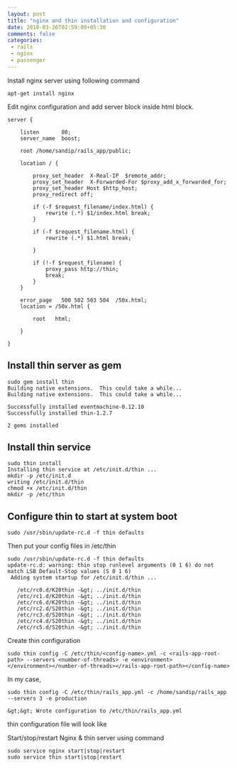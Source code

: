```yaml
---
layout: post
title: "nginx and thin installation and configuration"
date: 2010-03-26T02:59:00+05:30
comments: false
categories:
 - rails
 - nginx
 - passenger
---
```


Install nginx server using following command

```
apt-get install nginx
```

Edit nginx configuration and add server block inside html block.&nbsp;

```
server {

    listen       80;
    server_name  boost;

    root /home/sandip/rails_app/public;

    location / {

        proxy_set_header  X-Real-IP  $remote_addr;
        proxy_set_header  X-Forwarded-For $proxy_add_x_forwarded_for;
        proxy_set_header Host $http_host;
        proxy_redirect off;

        if (-f $request_filename/index.html) {
            rewrite (.*) $1/index.html break;
        }

        if (-f $request_filename.html) {
            rewrite (.*) $1.html break;

        }

        if (!-f $request_filename) {
            proxy_pass http://thin;
            break;
        }
    }

    error_page   500 502 503 504  /50x.html;
    location = /50x.html {

        root   html;

    }

}
```

## Install thin server as gem

```
sudo gem install thin
Building native extensions.  This could take a while...
Building native extensions.  This could take a while...

Successfully installed eventmachine-0.12.10
Successfully installed thin-1.2.7

2 gems installed
```

## Install thin service
```
sudo thin install
Installing thin service at /etc/init.d/thin ...
mkdir -p /etc/init.d
writing /etc/init.d/thin
chmod +x /etc/init.d/thin
mkdir -p /etc/thin
```

## Configure thin to start at system boot
```
sudo /usr/sbin/update-rc.d -f thin defaults
```

Then put your config files in /etc/thin

```
sudo /usr/sbin/update-rc.d -f thin defaults
update-rc.d: warning: thin stop runlevel arguments (0 1 6) do not match LSB Default-Stop values (S 0 1 6)
 Adding system startup for /etc/init.d/thin ...

   /etc/rc0.d/K20thin -&gt; ../init.d/thin
   /etc/rc1.d/K20thin -&gt; ../init.d/thin
   /etc/rc6.d/K20thin -&gt; ../init.d/thin
   /etc/rc2.d/S20thin -&gt; ../init.d/thin
   /etc/rc3.d/S20thin -&gt; ../init.d/thin
   /etc/rc4.d/S20thin -&gt; ../init.d/thin
   /etc/rc5.d/S20thin -&gt; ../init.d/thin
```

Create thin configuration

```
sudo thin config -C /etc/thin/<config-name>.yml -c <rails-app-root-path> --servers <number-of-threads> -e <environment>
</environment></number-of-threads></rails-app-root-path></config-name>
```

In my case,

```
sudo thin config -C /etc/thin/rails_app.yml -c /home/sandip/rails_app --servers 3 -e production

&gt;&gt; Wrote configuration to /etc/thin/rails_app.yml
```

thin configuration file will look like

Start/stop/restart Nginx &amp; thin server using command

```
sudo service nginx start|stop|restart
sudo service thin start|stop|restart
```
